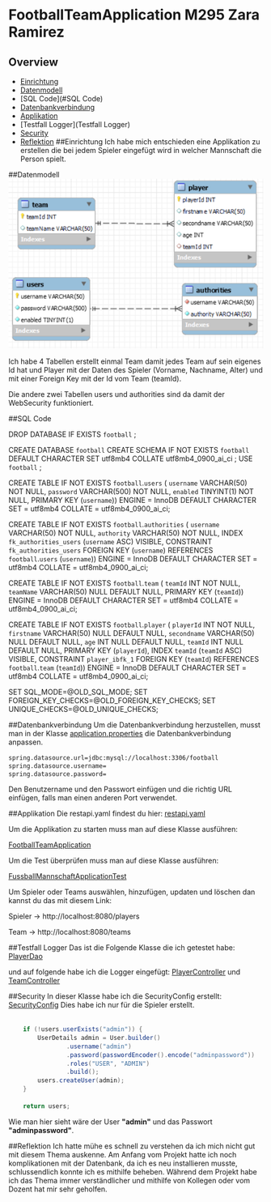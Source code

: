 # FootballTeamApplication M295 Zara Ramirez
## Overview
* [Einrichtung](#Einrichtung)
* [Datenmodell](#Datenmodell)
* [SQL Code](#SQL Code)
* [Datenbankverbindung](#Datenbankverbindung)
* [Applikation](Applikation)
* [Testfall Logger](Testfall Logger)
* [Security](Security)
* [Reflektion](Reflektion)
##Einrichtung
Ich habe mich entschieden eine Applikation zu erstellen die bei jedem Spieler eingefügt wird in
welcher Mannschaft die Person spielt.

##Datenmodell
![img_1.png](img_1.png)

Ich habe 4 Tabellen erstellt einmal Team damit jedes Team auf sein eigenes Id hat und Player mit der 
Daten des Spieler (Vorname, Nachname, Alter) und mit einer Foreign Key mit der Id vom Team (teamId).

Die andere zwei Tabellen users und authorities sind da damit der WebSecurity funktioniert.

##SQL Code

DROP DATABASE IF EXISTS `football` ;

CREATE DATABASE `football`
CREATE SCHEMA IF NOT EXISTS `football` DEFAULT CHARACTER SET utf8mb4 COLLATE utf8mb4_0900_ai_ci ;
USE `football` ;

CREATE TABLE IF NOT EXISTS `football`.`users` (
`username` VARCHAR(50) NOT NULL,
`password` VARCHAR(500) NOT NULL,
`enabled` TINYINT(1) NOT NULL,
PRIMARY KEY (`username`))
ENGINE = InnoDB
DEFAULT CHARACTER SET = utf8mb4
COLLATE = utf8mb4_0900_ai_ci;


CREATE TABLE IF NOT EXISTS `football`.`authorities` (
`username` VARCHAR(50) NOT NULL,
`authority` VARCHAR(50) NOT NULL,
INDEX `fk_authorities_users` (`username` ASC) VISIBLE,
CONSTRAINT `fk_authorities_users`
FOREIGN KEY (`username`)
REFERENCES `football`.`users` (`username`))
ENGINE = InnoDB
DEFAULT CHARACTER SET = utf8mb4
COLLATE = utf8mb4_0900_ai_ci;

CREATE TABLE IF NOT EXISTS `football`.`team` (
`teamId` INT NOT NULL,
`teamName` VARCHAR(50) NULL DEFAULT NULL,
PRIMARY KEY (`teamId`))
ENGINE = InnoDB
DEFAULT CHARACTER SET = utf8mb4
COLLATE = utf8mb4_0900_ai_ci;

CREATE TABLE IF NOT EXISTS `football`.`player` (
`playerId` INT NOT NULL,
`firstname` VARCHAR(50) NULL DEFAULT NULL,
`secondname` VARCHAR(50) NULL DEFAULT NULL,
`age` INT NULL DEFAULT NULL,
`teamId` INT NULL DEFAULT NULL,
PRIMARY KEY (`playerId`),
INDEX `teamId` (`teamId` ASC) VISIBLE,
CONSTRAINT `player_ibfk_1`
FOREIGN KEY (`teamId`)
REFERENCES `football`.`team` (`teamId`))
ENGINE = InnoDB
DEFAULT CHARACTER SET = utf8mb4
COLLATE = utf8mb4_0900_ai_ci;

SET SQL_MODE=@OLD_SQL_MODE;
SET FOREIGN_KEY_CHECKS=@OLD_FOREIGN_KEY_CHECKS;
SET UNIQUE_CHECKS=@OLD_UNIQUE_CHECKS;

##Datenbankverbindung
Um die Datenbankverbindung herzustellen, musst man in der Klasse [application.properties](src/main/resources/application.properties) die Datenbankverbindung anpassen.
```properties
spring.datasource.url=jdbc:mysql://localhost:3306/football
spring.datasource.username=
spring.datasource.password=
```
Den Benutzername und den Passwort einfügen und die richtig URL einfügen, falls man einen anderen Port verwendet.

##Applikation
Die restapi.yaml findest du hier: [restapi.yaml](src/main/resources/restapi.yaml)

Um die Applikation zu starten muss man auf diese Klasse ausführen:

[FootballTeamApplication](src/main/java/com/example/fussballmannschaft/FootballTeamApplication.java)

Um die Test überprüfen muss man auf diese Klasse ausführen:

[FussballMannschaftApplicationTest](src/test/java/com/example/fussballmannschaft/FussballMannschaftApplicationTests.java)

Um Spieler oder Teams auswählen, hinzufügen, updaten und löschen dan kannst du das mit diesem Link:

Spieler -> http://localhost:8080/players

Team -> http://localhost:8080/teams


##Testfall Logger
Das ist die Folgende Klasse die ich getestet habe: [PlayerDao](src/main/java/com/example/fussballmannschaft/player/PlayerDao.java)

und auf folgende habe ich die Logger eingefügt: [PlayerController](src/main/java/com/example/fussballmannschaft/player/PlayerController.java)
und [TeamController](src/main/java/com/example/fussballmannschaft/Team/TeamController.java)

##Security
In dieser Klasse habe ich die SecurityConfig erstellt: [SecurityConfig](src/main/java/com/example/fussballmannschaft/Securitiy/SecurityConfig.java) 
Dies habe ich nur für die Spieler erstellt.
```Java

    if (!users.userExists("admin")) {
        UserDetails admin = User.builder()
                .username("admin")
                .password(passwordEncoder().encode("adminpassword"))
                .roles("USER", "ADMIN")
                .build();
        users.createUser(admin);
    }

    return users;
```
Wie man hier sieht wäre der User **"admin"** und das Passwort **"adminpassword"**.


##Reflektion
Ich hatte mühe es schnell zu verstehen da ich mich nicht gut mit diesem Thema auskenne. Am Anfang vom Projekt hatte ich noch komplikationen mit der Datenbank,
da ich es neu installieren musste, schlussendlich konnte ich es mithilfe beheben. Während dem Projekt habe ich das Thema immer verständlicher und mithilfe von Kollegen oder vom Dozent hat mir sehr geholfen.
